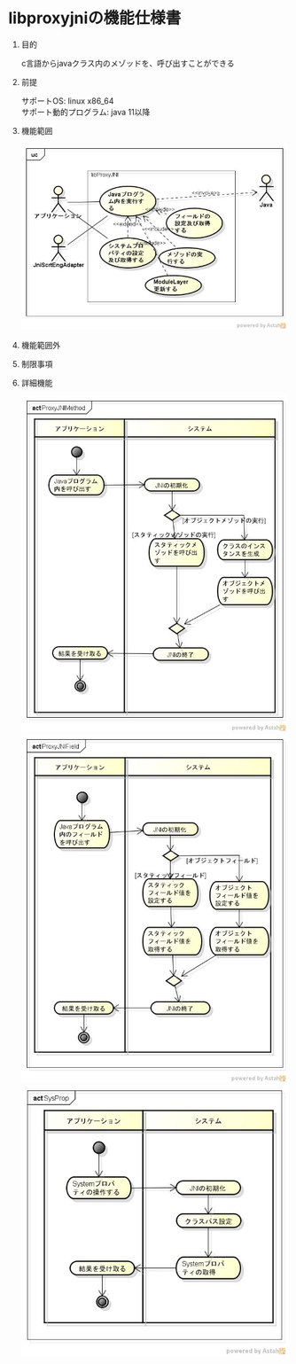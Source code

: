 libproxyjniの機能仕様書
=======================
1. 目的

   c言語からjavaクラス内のメゾッドを、呼び出すことができる

1. 前提

    サポートOS: linux x86_64  
    サポート動的プログラム: java 11以降  

1. 機能範囲

    ![](images/ucProxyJNI.jpg)  

1. 機能範囲外

1. 制限事項

1. 詳細機能

    ![](images/actProxyJNIMethod.jpg)  
    ![](images/actProxyJNIField.jpg)  
    ![](images/actSysProp.jpg)  

